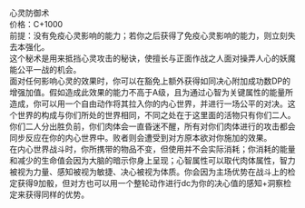 <title>心灵防御术</title>
<meta name="GENERATOR" content="WinCHM">
<meta http-equiv="Content-Type" content="text/html; charset=gb2312">
<br>
<br>心灵防御术 
<br>价格：C+1000 
<br>前提：没有免疫心灵影响的能力；若你之后获得了免疫心灵影响的能力，则立刻失去本强化。 
<br>这个秘术是用来抵挡心灵攻击的秘诀，使擅长与正面作战之人面对操弄人心的妖魔能公平一战的机会。 
<br>面对任何影响心灵的效果时，你可以在豁免上额外获得如同决心附加成功数DP的增强加值。假如造成此效果的能力不高于A级，且为通过心智为关键属性的能量所造成，你可以用一个自由动作将其拉入你的内心世界，并进行一场公平的对决。这个世界的构成与你们所处的世界相同，不同之处在于这里面的活物只有你们二人。你们二人分出胜负前，你们肉体会一直昏迷不醒，所有对你们肉体进行的攻击都会同步反应在你的内心世界中。败者则会遭受到对方原本欲对你施加的效果。 
<br>在内心世界战斗时，你所携带的物品不变，但使用并不会实际消耗；你消耗的能量和减少的生命值会因为大脑的暗示你身上呈现；心智属性可以取代肉体属性，智力被视为力量、感知被视为敏捷、决心被视为体质。你会因为主场优势在战斗上的检定获得9加骰，但对方也可以用一个整轮动作进行dc为你的决心值的感知+洞察检定来获得同样的优势。